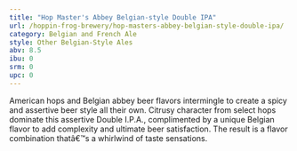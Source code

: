 ```yaml
---
title: "Hop Master's Abbey Belgian-style Double IPA"
url: /hoppin-frog-brewery/hop-masters-abbey-belgian-style-double-ipa/
category: Belgian and French Ale
style: Other Belgian-Style Ales
abv: 8.5
ibu: 0
srm: 0
upc: 0
---
```

American hops and Belgian abbey beer flavors intermingle to create a spicy and assertive beer style all their own. Citrusy character from select hops dominate this assertive Double I.P.A., complimented by a unique Belgian flavor to add complexity and ultimate beer satisfaction. The result is a flavor combination thatâ€™s a whirlwind of taste sensations.
